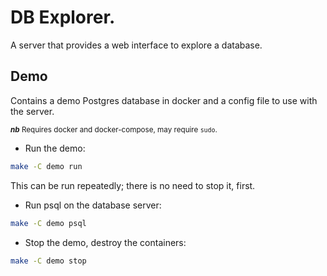 # DB Explorer.

A server that provides a web interface to explore a database.

## Demo

Contains a demo Postgres database in docker and a config file to use with the server.

<small>***nb*** Requires docker and docker-compose, may require `sudo`.</small>

* Run the demo:
```bash
make -C demo run
```
This can be run repeatedly; there is no need to stop it, first.

* Run psql on the database server:
```bash
make -C demo psql
```

* Stop the demo, destroy the containers:
```bash
make -C demo stop
```